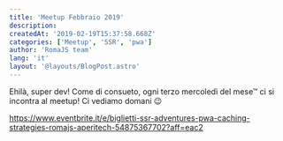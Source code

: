 ```yaml
---
title: 'Meetup Febbraio 2019'
description:
createdAt: '2019-02-19T15:37:58.668Z'
categories: ['Meetup', 'SSR', 'pwa']
author: 'RomaJS team'
lang: 'it'
layout: '@layouts/BlogPost.astro'
---
```


Ehilà, super dev! Come di consueto, ogni terzo mercoledì del mese™ ci si incontra al meetup!
Ci vediamo domani 😉

https://www.eventbrite.it/e/biglietti-ssr-adventures-pwa-caching-strategies-romajs-aperitech-54875367702?aff=eac2
